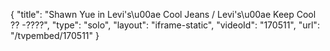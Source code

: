 {
    "title": "Shawn Yue in Levi's\u00ae Cool Jeans \/ Levi's\u00ae Keep Cool ?? -????",
    "type": "solo",
    "layout": "iframe-static",
    "videoId": "170511",
    "url": "\/tvpembed\/170511"
}